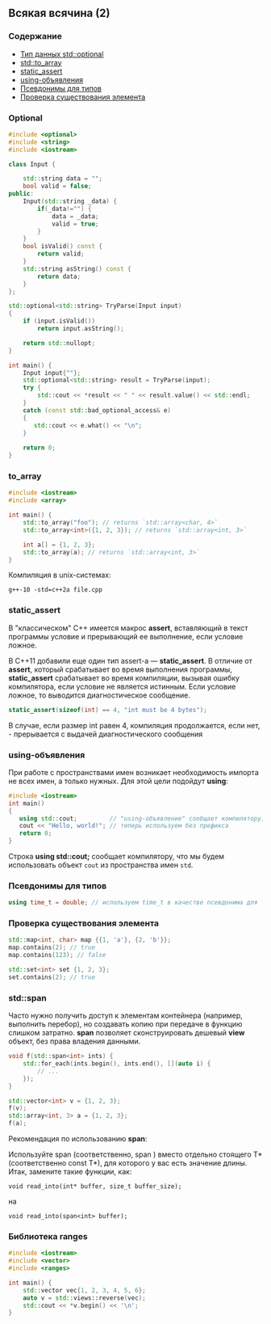 ## Всякая всячина (2)

### Содержание

- [Тип данных std::optional](#Optional)
- [std::to_array](#to_array)
- [static_assert](#static_assert)
- [using-объявления](#using-объявления)
- [Псевдонимы для типов](#Пресвонимы-для-типов)
- [Проверка существования элемента](#Проверка-существования-элемента)

### Optional

```cpp
#include <optional>
#include <string>
#include <iostream>

class Input {

    std::string data = "";
    bool valid = false;
public:
    Input(std::string _data) {
        if(_data!="") {
            data = _data;
            valid = true;
        }
    }
    bool isValid() const {
        return valid;
    }
    std::string asString() const {
        return data;
    }
};

std::optional<std::string> TryParse(Input input)
{
    if (input.isValid())
        return input.asString();

    return std::nullopt;
}

int main() {
    Input input{""};
    std::optional<std::string> result = TryParse(input);
    try {
        std::cout << *result << " " << result.value() << std::endl;
    }
    catch (const std::bad_optional_access& e)
    {
       std::cout << e.what() << "\n"; 
    }
    
    return 0;
}
```

### to_array

```cpp
#include <iostream>
#include <array>

int main() {
    std::to_array("foo"); // returns `std::array<char, 4>`
    std::to_array<int>({1, 2, 3}); // returns `std::array<int, 3>`

    int a[] = {1, 2, 3};
    std::to_array(a); // returns `std::array<int, 3>`
}
```

Компиляция в unix-системах:

`g++-10 -std=c++2a file.cpp`

### static_assert

В "классическом" C++ имеется макрос **assert**, вставляющий в текст программы условие и прерывающий ее выполнение, если условие ложное.

В C++11 добавили еще один тип assert-а — **static_assert**. В отличие от **assert**, который срабатывает во время выполнения программы, **static_assert** срабатывает во время компиляции, вызывая ошибку компилятора, если условие не является истинным. Если условие ложное, то выводится диагностическое сообщение.

```cpp
static_assert(sizeof(int) == 4, "int must be 4 bytes");
```

В случае, если размер int равен 4, компиляция продолжается, если нет, - прерывается с выдачей диагностического сообщения

### using-объявления

При работе с пространствами имен возникает необходимость импорта не всех имен, а только нужных. Для этой цели подойдут **using**:

```cpp
#include <iostream>
int main()
{
   using std::cout;         // "using-объявление" сообщает компилятору, что cout следует обрабатывать, как std::cout
   cout << "Hello, world!"; // теперь используем без префикса
   return 0;
}
```

Строка **using std::cout;** сообщает компилятору, что мы будем использовать объект `cout` из пространства имен `std`. 

### Псевдонимы для типов

```cpp
using time_t = double; // используем time_t в качестве псевдонима для типа double
```

### Проверка существования элемента

```cpp
std::map<int, char> map {{1, 'a'}, {2, 'b'}};
map.contains(2); // true
map.contains(123); // false

std::set<int> set {1, 2, 3};
set.contains(2); // true
```

### std::span 

Часто нужно получить доступ к элементам контейнера (например, выполнить перебор), но создавать копию при передаче в функцию слишком затратно. **span** позволяет сконструировать дешевый **view** объект, без права владения данными.

```cpp
void f(std::span<int> ints) {
    std::for_each(ints.begin(), ints.end(), [](auto i) {
        // ...
    });
}

std::vector<int> v = {1, 2, 3};
f(v);
std::array<int, 3> a = {1, 2, 3};
f(a);
```

Рекомендация по использованию **span**:

Используйте span<T> (соответственно, span<const T> ) вместо отдельно стоящего T* (соответственно const T*), для которого у вас есть значение длины. Итак, замените такие функции, как:

```
void read_into(int* buffer, size_t buffer_size);
```    
    
на
    
```
void read_into(span<int> buffer);
```    
    
### Библиотека ranges

```cpp    
#include <iostream>
#include <vector>
#include <ranges>

int main() {
    std::vector vec{1, 2, 3, 4, 5, 6};
    auto v = std::views::reverse(vec);
    std::cout << *v.begin() << '\n';
}
```
    

